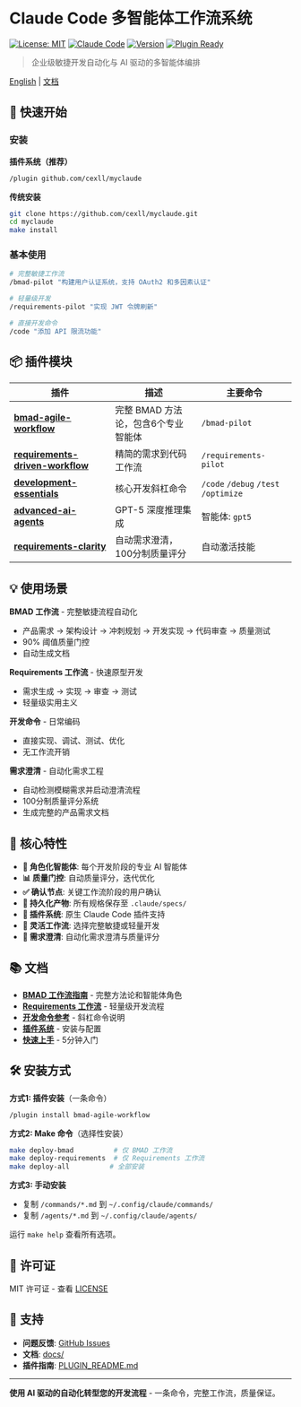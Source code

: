 # Claude Code 多智能体工作流系统

[![License: MIT](https://img.shields.io/badge/License-MIT-yellow.svg)](https://opensource.org/licenses/MIT)
[![Claude Code](https://img.shields.io/badge/Claude-Code-blue)](https://claude.ai/code)
[![Version](https://img.shields.io/badge/Version-3.2-green)](https://github.com/cexll/myclaude)
[![Plugin Ready](https://img.shields.io/badge/Plugin-Ready-purple)](https://docs.claude.com/en/docs/claude-code/plugins)

> 企业级敏捷开发自动化与 AI 驱动的多智能体编排

[English](README.md) | [文档](docs/)

## 🚀 快速开始

### 安装

**插件系统（推荐）**
```bash
/plugin github.com/cexll/myclaude
```

**传统安装**
```bash
git clone https://github.com/cexll/myclaude.git
cd myclaude
make install
```

### 基本使用

```bash
# 完整敏捷工作流
/bmad-pilot "构建用户认证系统，支持 OAuth2 和多因素认证"

# 轻量级开发
/requirements-pilot "实现 JWT 令牌刷新"

# 直接开发命令
/code "添加 API 限流功能"
```

## 📦 插件模块

| 插件 | 描述 | 主要命令 |
|------|------|---------|
| **[bmad-agile-workflow](docs/BMAD-WORKFLOW.md)** | 完整 BMAD 方法论，包含6个专业智能体 | `/bmad-pilot` |
| **[requirements-driven-workflow](docs/REQUIREMENTS-WORKFLOW.md)** | 精简的需求到代码工作流 | `/requirements-pilot` |
| **[development-essentials](docs/DEVELOPMENT-COMMANDS.md)** | 核心开发斜杠命令 | `/code` `/debug` `/test` `/optimize` |
| **[advanced-ai-agents](docs/ADVANCED-AGENTS.md)** | GPT-5 深度推理集成 | 智能体: `gpt5` |
| **[requirements-clarity](docs/REQUIREMENTS-CLARITY.md)** | 自动需求澄清，100分制质量评分 | 自动激活技能 |

## 💡 使用场景

**BMAD 工作流** - 完整敏捷流程自动化
- 产品需求 → 架构设计 → 冲刺规划 → 开发实现 → 代码审查 → 质量测试
- 90% 阈值质量门控
- 自动生成文档

**Requirements 工作流** - 快速原型开发
- 需求生成 → 实现 → 审查 → 测试
- 轻量级实用主义

**开发命令** - 日常编码
- 直接实现、调试、测试、优化
- 无工作流开销

**需求澄清** - 自动化需求工程
- 自动检测模糊需求并启动澄清流程
- 100分制质量评分系统
- 生成完整的产品需求文档

## 🎯 核心特性

- **🤖 角色化智能体**: 每个开发阶段的专业 AI 智能体
- **📊 质量门控**: 自动质量评分，迭代优化
- **✅ 确认节点**: 关键工作流阶段的用户确认
- **📁 持久化产物**: 所有规格保存至 `.claude/specs/`
- **🔌 插件系统**: 原生 Claude Code 插件支持
- **🔄 灵活工作流**: 选择完整敏捷或轻量开发
- **🎯 需求澄清**: 自动化需求澄清与质量评分

## 📚 文档

- **[BMAD 工作流指南](docs/BMAD-WORKFLOW.md)** - 完整方法论和智能体角色
- **[Requirements 工作流](docs/REQUIREMENTS-WORKFLOW.md)** - 轻量级开发流程
- **[开发命令参考](docs/DEVELOPMENT-COMMANDS.md)** - 斜杠命令说明
- **[插件系统](docs/PLUGIN-SYSTEM.md)** - 安装与配置
- **[快速上手](docs/QUICK-START.md)** - 5分钟入门

## 🛠️ 安装方式

**方式1: 插件安装**（一条命令）
```bash
/plugin install bmad-agile-workflow
```

**方式2: Make 命令**（选择性安装）
```bash
make deploy-bmad          # 仅 BMAD 工作流
make deploy-requirements  # 仅 Requirements 工作流
make deploy-all          # 全部安装
```

**方式3: 手动安装**
- 复制 `/commands/*.md` 到 `~/.config/claude/commands/`
- 复制 `/agents/*.md` 到 `~/.config/claude/agents/`

运行 `make help` 查看所有选项。

## 📄 许可证

MIT 许可证 - 查看 [LICENSE](LICENSE)

## 🙋 支持

- **问题反馈**: [GitHub Issues](https://github.com/cexll/myclaude/issues)
- **文档**: [docs/](docs/)
- **插件指南**: [PLUGIN_README.md](PLUGIN_README.md)

---

**使用 AI 驱动的自动化转型您的开发流程** - 一条命令，完整工作流，质量保证。
